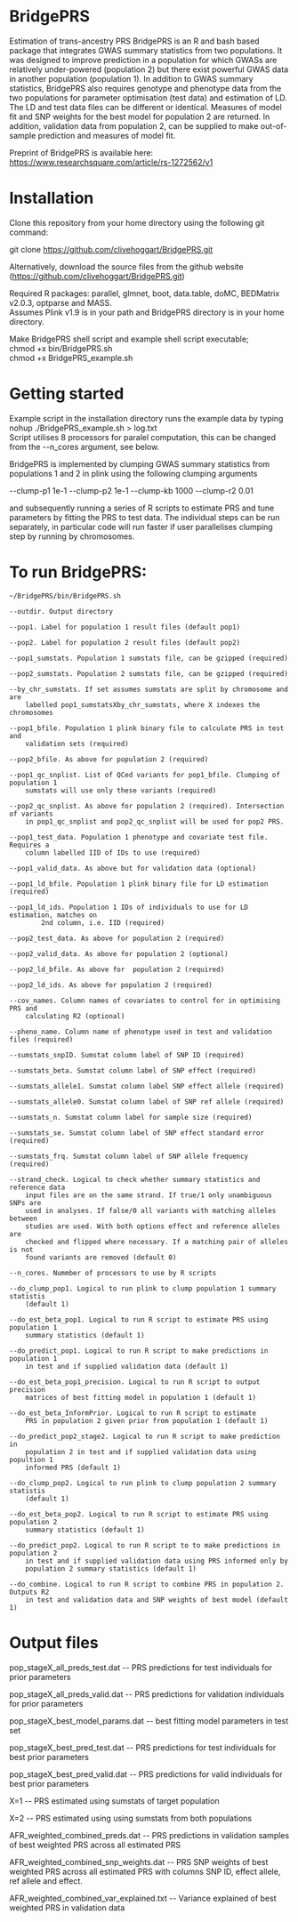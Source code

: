 # BridgePRS
Estimation of trans-ancestry PRS 
BridgePRS is an R and bash based package that integrates GWAS summary
statistics from two populations. It was designed to improve prediction
in a population for which GWASs are relatively under-powered
(population 2) but there exist powerful GWAS data in another
population (population 1). In addition to GWAS summary statistics,
BridgePRS also requires genotype and phenotype data from the two
populations for parameter optimisation (test data) and estimation of
LD. The LD and test data files can be different or identical. Measures
of model fit and SNP weights for the best model for population 2 are
returned. In addition, validation data from population 2, can be
supplied to make out-of-sample prediction and measures of model fit.

Preprint of BridgePRS is available here:
https://www.researchsquare.com/article/rs-1272562/v1 

# Installation
Clone this repository from your home directory using the following git command:

git clone https://github.com/clivehoggart/BridgePRS.git

Alternatively, download the source files from the github website
(https://github.com/clivehoggart/BridgePRS.git)

Required R packages: parallel, glmnet, boot, data.table, doMC, BEDMatrix v2.0.3, optparse and MASS. \
Assumes Plink v1.9 is in your path and BridgePRS directory is in your home directory.

Make BridgePRS shell script and example shell script executable; \
chmod +x bin/BridgePRS.sh \
chmod +x BridgePRS_example.sh

# Getting started
Example script in the installation directory runs the example data by typing \
nohup ./BridgePRS_example.sh > log.txt \
Script utilises 8 processors for paralel computation, this can be changed
from the --n_cores argument, see below.

BridgePRS is implemented by clumping GWAS summary statistics from
populations 1 and 2 in plink using the following clumping arguments

--clump-p1 1e-1 --clump-p2 1e-1 --clump-kb 1000 --clump-r2 0.01

and subsequently running a series of R scripts to estimate PRS and
tune parameters by fitting the PRS to test data. The individual steps
can be run separately, in particular code will run faster if user
parallelises clumping step by running by chromosomes.

# To run BridgePRS:
	~/BridgePRS/bin/BridgePRS.sh
	
	--outdir. Output directory
	
	--pop1. Label for population 1 result files (default pop1)
	
	--pop2. Label for population 2 result files (default pop2)

	--pop1_sumstats. Population 1 sumstats file, can be gzipped (required)

	--pop2_sumstats. Population 2 sumstats file, can be gzipped (required)

	--by_chr_sumstats. If set assumes sumstats are split by chromosome and are
		labelled pop1_sumstatsXby_chr_sumstats, where X indexes the chromosomes

	--pop1_bfile. Population 1 plink binary file to calculate PRS in test and
		validation sets (required)

	--pop2_bfile. As above for population 2 (required)

	--pop1_qc_snplist. List of QCed variants for pop1_bfile. Clumping of population 1
 		sumstats will use only these variants (required)

	--pop2_qc_snplist. As above for population 2 (required). Intersection of variants
 		in pop1_qc_snplist and pop2_qc_snplist will be used for pop2 PRS.

	--pop1_test_data. Population 1 phenotype and covariate test file. Requires a
		column labelled IID of IDs to use (required)

	--pop1_valid_data. As above but for validation data (optional)

	--pop1_ld_bfile. Population 1 plink binary file for LD estimation (required)

	--pop1_ld_ids. Population 1 IDs of individuals to use for LD estimation, matches on
 			2nd column, i.e. IID (required)

	--pop2_test_data. As above for population 2 (required)

	--pop2_valid_data. As above for population 2 (optional)

	--pop2_ld_bfile. As above for  population 2 (required)

	--pop2_ld_ids. As above for population 2 (required)

	--cov_names. Column names of covariates to control for in optimising PRS and
		calculating R2 (optional)

	--pheno_name. Column name of phenotype used in test and validation files (required)

	--sumstats_snpID. Sumstat column label of SNP ID (required)

	--sumstats_beta. Sumstat column label of SNP effect (required)

	--sumstats_allele1. Sumstat column label SNP effect allele (required)

	--sumstats_allele0. Sumstat column label of SNP ref allele (required)
	
	--sumstats_n. Sumstat column label for sample size (required)
	
	--sumstats_se. Sumstat column label of SNP effect standard error (required)
	
	--sumstats_frq. Sumstat column label of SNP allele frequency (required)
	
	--strand_check. Logical to check whether summary statistics and reference data
		input files are on the same strand. If true/1 only unambiguous SNPs are
		used in analyses. If false/0 all variants with matching alleles between
		studies are used. With both options effect and reference alleles are
		checked and flipped where necessary. If a matching pair of alleles is not
		found variants are removed (default 0)

	--n_cores. Nummber of processors to use by R scripts

	--do_clump_pop1. Logical to run plink to clump population 1 summary statistis
		(default 1)
    
	--do_est_beta_pop1. Logical to run R script to estimate PRS using population 1
		summary statistics (default 1)

	--do_predict_pop1. Logical to run R script to make predictions in population 1
		in test and if supplied validation data (default 1)
    
	--do_est_beta_pop1_precision. Logical to run R script to output precision
		matrices of best fitting model in population 1 (default 1)

	--do_est_beta_InformPrior. Logical to run R script to estimate
		PRS in population 2 given prior from population 1 (default 1)

	--do_predict_pop2_stage2. Logical to run R script to make prediction in
		population 2 in test and if supplied validation data using popultion 1
		informed PRS (default 1)

	--do_clump_pop2. Logical to run plink to clump population 2 summary statistis
		(default 1)

	--do_est_beta_pop2. Logical to run R script to estimate PRS using population 2
		summary statistics (default 1)

	--do_predict_pop2. Logical to run R script to to make predictions in population 2
		in test and if supplied validation data using PRS informed only by
		population 2 summary statistics (default 1)

	--do_combine. Logical to run R script to combine PRS in population 2. Outputs R2
		in test and validation data and SNP weights of best model (default 1)

# Output files

pop_stageX_all_preds_test.dat -- PRS predictions for test individuals for prior parameters

pop_stageX_all_preds_valid.dat -- PRS predictions for validation individuals for prior parameters

pop_stageX_best_model_params.dat -- best fitting model parameters in test set

pop_stageX_best_pred_test.dat -- PRS predictions for test individuals for best prior parameters

pop_stageX_best_pred_valid.dat -- PRS predictions for valid individuals for best prior parameters

X=1 -- PRS estimated using sumstats of target population

X=2 -- PRS estimated using using sumstats from both populations

AFR_weighted_combined_preds.dat --  PRS predictions in validation samples of best weighted PRS across all estimated PRS

AFR_weighted_combined_snp_weights.dat --  PRS SNP weights of best weighted PRS across all estimated PRS with columns SNP ID, effect allele, ref allele and effect.

AFR_weighted_combined_var_explained.txt -- Variance explained of best weighted PRS in validation data
